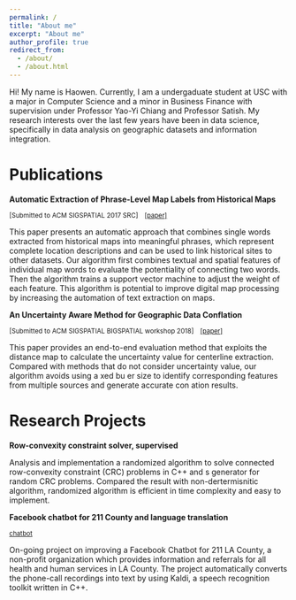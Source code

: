 ```yaml
---
permalink: /
title: "About me"
excerpt: "About me"
author_profile: true
redirect_from: 
  - /about/
  - /about.html
---
```


Hi! My name is Haowen. Currently, I am a undergaduate student at USC with a major in Computer Science and a minor in Business Finance with supervision under Professor Yao-Yi Chiang and Professor Satish. My research interests over the last few years have been in data science, specifically in data analysis on geographic datasets and information integration.   

Publications
======
<b>Automatic Extraction of Phrase-Level Map Labels from Historical Maps</b>

<sup>[Submitted to ACM SIGSPATIAL 2017 SRC]&emsp;[\[paper\]](https:HaowenLin.github.io/files/paper1.pdf)</sup>


This paper presents an automatic approach that combines single words extracted from historical maps into meaningful phrases, which represent complete location descriptions and can be used to link historical sites to other datasets. Our algorithm first combines textual and spatial features of individual map words to evaluate the potentiality of connecting two words. Then the algorithm trains a support vector machine to adjust the weight of each feature. This algorithm is potential to improve digital map processing by increasing the automation of text extraction on maps.


<b>An Uncertainty Aware Method for Geographic Data Conflation</b>

<sup>[Submitted to ACM SIGSPATIAL BIGSPATIAL workshop 2018]&emsp;[\[paper\]](https:HaowenLin.github.io/files/paper2.pdf)</sup>


 This paper provides an end-to-end evaluation method that exploits the distance map to calculate the uncertainty value for centerline extraction. Compared with methods that do not consider uncertainty value, our algorithm avoids using a  xed bu er size to identify corresponding features from multiple sources and generate accurate con ation results.

Research Projects
======

<b>Row-convexity constraint solver, supervised </b>


Analysis and implementation a randomized algorithm to solve connected row-convexity constraint (CRC) problems in C++ and s generator for random CRC problems. Compared the result with non-dertermisnitic algorithm, randomized algorithm is efficient in time complexity and easy to implement.


<b>Facebook chatbot for 211 County and language translation</b>

<sup>[chatbot](https://www.facebook.com/211lacounty)</sup>

On-going project on improving a Facebook Chatbot for 211 LA County, a non-profit organization which provides information and referrals for all health and human services in LA County. The project automatically converts the phone-call recordings into text by using Kaldi, a speech recognition toolkit written in C++.




